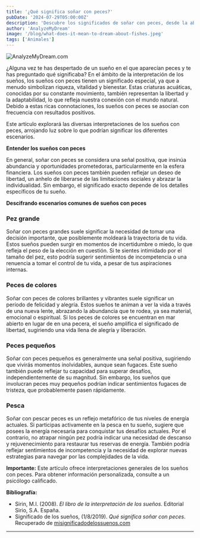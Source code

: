 ```yaml
---
title: '¿Qué significa soñar con peces?'
pubDate: '2024-07-29T05:00:00Z'
description: 'Descubre los significados de soñar con peces, desde la abundancia hasta el bienestar emocional y la libertad.'
author: 'AnalyzeMyDream'
image: '/blog/what-does-it-mean-to-dream-about-fishes.jpeg'
tags: ['Animales']
---
```


![AnalyzeMyDream.com](/blog/what-does-it-mean-to-dream-about-fishes.jpeg)


¿Alguna vez te has despertado de un sueño en el que aparecían peces y te has preguntado qué significaba? En el ámbito de la interpretación de los sueños, los sueños con peces tienen un significado especial, ya que a menudo simbolizan riqueza, vitalidad y bienestar. Estas criaturas acuáticas, conocidas por su constante movimiento, también representan la libertad y la adaptabilidad, lo que refleja nuestra conexión con el mundo natural. Debido a estas ricas connotaciones, los sueños con peces se asocian con frecuencia con resultados positivos.

Este artículo explorará las diversas interpretaciones de los sueños con peces, arrojando luz sobre lo que podrían significar los diferentes escenarios.

**Entender los sueños con peces**

En general, soñar con peces se considera una señal positiva, que insinúa abundancia y oportunidades prometedoras, particularmente en la esfera financiera. Los sueños con peces también pueden reflejar un deseo de libertad, un anhelo de liberarse de las limitaciones sociales y abrazar la individualidad. Sin embargo, el significado exacto depende de los detalles específicos de tu sueño.

**Descifrando escenarios comunes de sueños con peces**

### Pez grande

Soñar con peces grandes suele significar la necesidad de tomar una decisión importante, que posiblemente moldeará la trayectoria de tu vida. Estos sueños pueden surgir en momentos de incertidumbre o miedo, lo que refleja el peso de la elección en cuestión. Si te sientes intimidado por el tamaño del pez, esto podría sugerir sentimientos de incompetencia o una renuencia a tomar el control de tu vida, a pesar de tus aspiraciones internas.


### Peces de colores

Soñar con peces de colores brillantes y vibrantes suele significar un período de felicidad y alegría. Estos sueños te animan a ver la vida a través de una nueva lente, abrazando la abundancia que te rodea, ya sea material, emocional o espiritual. Si los peces de colores se encuentran en mar abierto en lugar de en una pecera, el sueño amplifica el significado de libertad, sugiriendo una vida llena de alegría y liberación.

### Peces pequeños

Soñar con peces pequeños es generalmente una señal positiva, sugiriendo que vivirás momentos inolvidables, aunque sean fugaces. Este sueño también puede reflejar tu capacidad para superar desafíos, independientemente de su magnitud. Sin embargo, los sueños que involucran peces muy pequeños podrían indicar sentimientos fugaces de tristeza, que probablemente pasen rápidamente.

### Pesca

Soñar con pescar peces es un reflejo metafórico de tus niveles de energía actuales. Si participas activamente en la pesca en tu sueño, sugiere que posees la energía necesaria para conquistar tus desafíos actuales. Por el contrario, no atrapar ningún pez podría indicar una necesidad de descanso y rejuvenecimiento para restaurar tus reservas de energía. También podría reflejar sentimientos de incompetencia y la necesidad de explorar nuevas estrategias para navegar por las complejidades de la vida.

**Importante:** Este artículo ofrece interpretaciones generales de los sueños con peces. Para obtener información personalizada, consulte a un psicólogo calificado.

**Bibliografía:**

* Sirin, M.I. (2008). *El libro de la interpretación de los sueños*. Editorial Sirio, S.A. España. 
* Significado de los sueños, (1/8/2019). *Qué significa soñar con peces*. Recuperado de [misignificadodelossuenos.com](https://misignificadodelossuenos.com/sonar-con-peces/)

---
